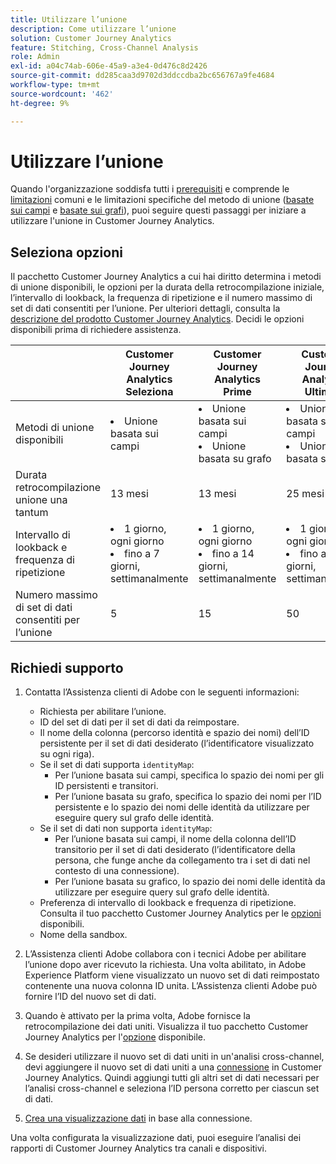 ```yaml
---
title: Utilizzare l’unione
description: Come utilizzare l’unione
solution: Customer Journey Analytics
feature: Stitching, Cross-Channel Analysis
role: Admin
exl-id: a04c74ab-606e-45a9-a3e4-0d476c8d2426
source-git-commit: dd285caa3d9702d3ddccdba2bc656767a9fe4684
workflow-type: tm+mt
source-wordcount: '462'
ht-degree: 9%

---
```


# Utilizzare l’unione

Quando l&#39;organizzazione soddisfa tutti i [prerequisiti](overview.md#prerequisites) e comprende le [limitazioni](overview.md#limitations) comuni e le limitazioni specifiche del metodo di unione ([basate sui campi](fbs.md#limitations) e [basate sui grafi](gbs.md#limitations)), puoi seguire questi passaggi per iniziare a utilizzare l&#39;unione in Customer Journey Analytics.

## Seleziona opzioni

Il pacchetto Customer Journey Analytics a cui hai diritto determina i metodi di unione disponibili, le opzioni per la durata della retrocompilazione iniziale, l’intervallo di lookback, la frequenza di ripetizione e il numero massimo di set di dati consentiti per l’unione. Per ulteriori dettagli, consulta la [descrizione del prodotto Customer Journey Analytics](https://helpx.adobe.com/it/legal/product-descriptions/customer-journey-analytics.html). Decidi le opzioni disponibili prima di richiedere assistenza.

| | Customer Journey Analytics<br/>Seleziona | Customer Journey Analytics<br/>Prime | Customer Journey Analytics<br/>Ultimate |
|---|---|---|---|
| Metodi di unione disponibili | <li>Unione basata sui campi</li> | <li>Unione basata sui campi</li><li>Unione basata su grafo</li> | <li>Unione basata sui campi</li><li>Unione basata su grafo</li> |
| Durata retrocompilazione unione una tantum | 13 mesi | 13 mesi | 25 mesi |
| Intervallo di lookback e frequenza di ripetizione | <li>1 giorno, ogni giorno</li><li>fino a 7 giorni, settimanalmente</li> | <li>1 giorno, ogni giorno</li><li>fino a 14 giorni, settimanalmente</li> | <li>1 giorno, ogni giorno</li><li>fino a 30 giorni, settimanalmente</li> |
| Numero massimo di set di dati consentiti per l’unione | 5 | 15 | 50 |

## Richiedi supporto

1. Contatta l’Assistenza clienti di Adobe con le seguenti informazioni:

   - Richiesta per abilitare l’unione.
   - ID del set di dati per il set di dati da reimpostare.
   - Il nome della colonna (percorso identità e spazio dei nomi) dell’ID persistente per il set di dati desiderato (l’identificatore visualizzato su ogni riga).
   - Se il set di dati supporta `identityMap`:
      - Per l’unione basata sui campi, specifica lo spazio dei nomi per gli ID persistenti e transitori.
      - Per l’unione basata su grafo, specifica lo spazio dei nomi per l’ID persistente e lo spazio dei nomi delle identità da utilizzare per eseguire query sul grafo delle identità.
   - Se il set di dati non supporta `identityMap`:
      - Per l’unione basata sui campi, il nome della colonna dell’ID transitorio per il set di dati desiderato (l’identificatore della persona, che funge anche da collegamento tra i set di dati nel contesto di una connessione).
      - Per l’unione basata su grafico, lo spazio dei nomi delle identità da utilizzare per eseguire query sul grafo delle identità.
   - Preferenza di intervallo di lookback e frequenza di ripetizione. Consulta il tuo pacchetto Customer Journey Analytics per le [opzioni](#options) disponibili.
   - Nome della sandbox.


2. L’Assistenza clienti Adobe collabora con i tecnici Adobe per abilitare l’unione dopo aver ricevuto la richiesta. Una volta abilitato, in Adobe Experience Platform viene visualizzato un nuovo set di dati reimpostato contenente una nuova colonna ID unita. L’Assistenza clienti Adobe può fornire l’ID del nuovo set di dati.

3. Quando è attivato per la prima volta, Adobe fornisce la retrocompilazione dei dati uniti. Visualizza il tuo pacchetto Customer Journey Analytics per l&#39;[opzione](#options) disponibile.

4. Se desideri utilizzare il nuovo set di dati uniti in un&#39;analisi cross-channel, devi aggiungere il nuovo set di dati uniti a una [connessione](../connections/overview.md) in Customer Journey Analytics. Quindi aggiungi tutti gli altri set di dati necessari per l’analisi cross-channel e seleziona l’ID persona corretto per ciascun set di dati.

5. [Crea una visualizzazione dati](/help/data-views/create-dataview.md) in base alla connessione.

<!-- To do: Paragraph on backfill once product and marketing determine the best way forward. -->

Una volta configurata la visualizzazione dati, puoi eseguire l’analisi dei rapporti di Customer Journey Analytics tra canali e dispositivi.

<!-- Uncomment once stitching UI is available (for limited testing)..

### Do It Yourself

|Positive|[!BADGE New Feature]{type=Positive before-title="false"}|

{{release-limited-testing-section}}

Alternatively, you can set up and use stitching through the Customer Journey Analytics user interface:

1. Go to the [Create and manage stitched datasets](stitching-ui.md) and follow steps to rekey your dataset.

2. [Create a connection](/help/connections/create-connection.md) in Customer Journey Analytics using the newly generated dataset and any other datasets that you want to include. Choose the correct person ID for each dataset.

3. [Create a connection](/help/connections/create-connection.md) in Customer Journey Analytics using the newly generated dataset and any other datasets that you want to include. Choose the correct person ID for each dataset.
   
4. [Create a data view](/help/data-views/create-dataview.md) based on the connection.

Once the data view is set up, the cross-channel analysis in Customer Journey Analytics is just like any other analysis in Customer Journey Analytics, except now the data operates across channels and devices.

-->
